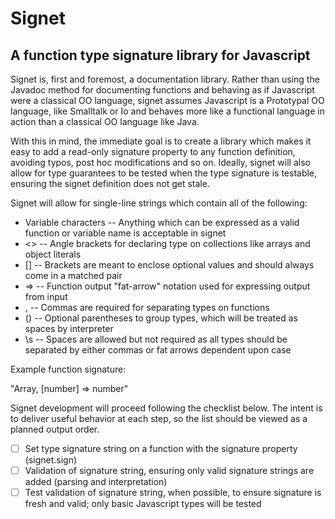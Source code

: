# Signet

## A function type signature library for Javascript

Signet is, first and foremost, a documentation library.  Rather than using the Javadoc method for documenting functions and
behaving as if Javascript were a classical OO language, signet assumes Javascript is a Prototypal OO language, like 
Smalltalk or Io and behaves more like a functional language in action than a classical OO language like Java.

With this in mind, the immediate goal is to create a library which makes it easy to add a read-only signature property to any
function definition, avoiding typos, post hoc modifications and so on.  Ideally, signet will also allow for type guarantees
to be tested when the type signature is testable, ensuring the signet definition does not get stale.

Signet will allow for single-line strings which contain all of the following:

- Variable characters -- Anything which can be expressed as a valid function or variable name is acceptable in signet
- <> -- Angle brackets for declaring type on collections like arrays and object literals
- [] -- Brackets are meant to enclose optional values and should always come in a matched pair
- => -- Function output "fat-arrow" notation used for expressing output from input
- , -- Commas are required for separating types on functions
- () -- Optional parentheses to group types, which will be treated as spaces by interpreter
- \s -- Spaces are allowed but not required as all types should be separated by either commas or fat arrows dependent upon case

Example function signature:

"Array<number>, [number] => number"

Signet development will proceed following the checklist below.  The intent is to deliver useful behavior at each step, so
the list should be viewed as a planned output order.

- [ ] Set type signature string on a function with the signature property (signet.sign)
- [ ] Validation of signature string, ensuring only valid signature strings are added (parsing and interpretation)
- [ ] Test validation of signature string, when possible, to ensure signature is fresh and valid; only basic Javascript types will be tested